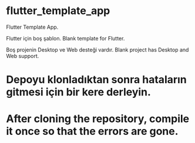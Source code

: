 # flutter_template_app

Flutter Template App.

  Flutter için boş şablon.
  Blank template for Flutter.
  
  Boş projenin Desktop ve Web desteği vardır.
  Blank project has Desktop and Web support.
  
# Depoyu klonladıktan sonra hataların gitmesi için bir kere derleyin.
# After cloning the repository, compile it once so that the errors are gone.
